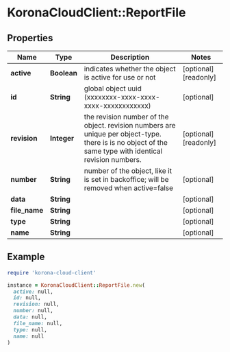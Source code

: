 # KoronaCloudClient::ReportFile

## Properties

| Name | Type | Description | Notes |
| ---- | ---- | ----------- | ----- |
| **active** | **Boolean** | indicates whether the object is active for use or not | [optional][readonly] |
| **id** | **String** | global object uuid (xxxxxxxx-xxxx-xxxx-xxxx-xxxxxxxxxxxx) | [optional] |
| **revision** | **Integer** | the revision number of the object. revision numbers are unique per object-type. there is is no object of the same type with identical revision numbers. | [optional][readonly] |
| **number** | **String** | number of the object, like it is set in backoffice; will be removed when active&#x3D;false | [optional] |
| **data** | **String** |  | [optional] |
| **file_name** | **String** |  | [optional] |
| **type** | **String** |  | [optional] |
| **name** | **String** |  | [optional] |

## Example

```ruby
require 'korona-cloud-client'

instance = KoronaCloudClient::ReportFile.new(
  active: null,
  id: null,
  revision: null,
  number: null,
  data: null,
  file_name: null,
  type: null,
  name: null
)
```

